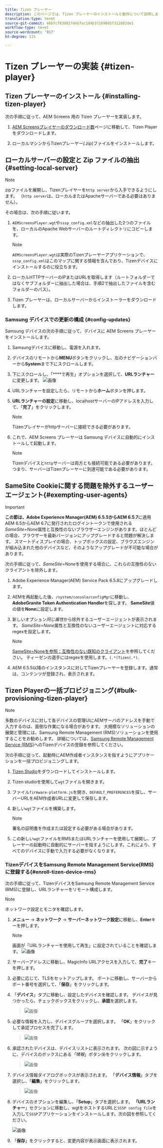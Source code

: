 ```yaml
---
title: Tizen プレーヤー
description: このページでは、Tizen プレーヤーのインストールと動作について説明します。
translation-type: tm+mt
source-git-commit: 46b7cf83d827d4b7ac1d4b37269085f312882de1
workflow-type: tm+mt
source-wordcount: '917'
ht-degree: 11%

---
```



# Tizen プレーヤーの実装 {#tizen-player}

## Tizen プレーヤーのインストール {#installing-tizen-player}

次の手順に従って、AEM Screens 用の Tizen プレーヤーを実装します。

1. [AEM Screensプレイヤーのダウンロード数](https://download.macromedia.com/screens/)ページに移動して、Tizen Playerをダウンロードします。

1. ローカルマシンからTizenプレーヤー&#x200B;*(.zip)*&#x200B;ファイルをインストールします。

## ローカルサーバーの設定と Zip ファイルの抽出 {#setting-local-server}

>[!NOTE]
> zipファイルを展開し、Tizenプレイヤーを`http server`から入手できるようにします。 （`http server`は、ローカルまたはApacheサーバーである必要はありません）。

その場合は、次の手順に従います。

1. `AEMScreensPlayer.wgt`や`sssp_config.xml`などの抽出した2つのファイルを、ローカルのApache Webサーバーのルートディレクトリにコピーします。

   >[!NOTE]
   >`AEMScreensPlayer.wgt`は実際のTizenプレーヤーアプリケーションで、`sssp_config.xml`はこのマップに関する情報を含んでおり、Tizenデバイスにインストールするのに役立ちます。

1. ローカルHTTPサーバーのIPまたはURLを取得します（ルートフォルダーではなくサブフォルダーに抽出した場合は、手順2で抽出したファイルを含むフォルダーのパス）。

1. Tizen プレーヤーは、ローカルサーバーからインストーラーをダウンロードします。

### Samsung デバイスでの更新の構成 {#config-updates}

Samsung デバイスの次の手順に従って、デバイスに AEM Screens プレーヤーをインストールします。

1. Samsungデバイスに移動し、電源を入れます。

1. デバイスのリモートから&#x200B;**MENU**&#x200B;ボタンをクリックし、左のナビゲーションバーから&#x200B;**System**&#x200B;まで下にスクロールします。

1. 下にスクロールし、「****&#x200B;で再生」オプションを選択して、**URLランチャー**に変更します。
   ![画像](/help/user-guide/assets/tizen/rms-2.png)

1. URLランチャーを設定したら、リモートから&#x200B;**ホーム**&#x200B;ボタンを押します。

1. **URLランチャーの設定**&#x200B;に移動し、localhostサーバーのIPアドレスを入力して、「**完了**」をクリックします。
   >[!NOTE]
   >Tizenプレイヤーがhttpサーバーに接続できる必要があります。

1. これで、AEM Screens プレーヤーは Samsung デバイスに自動的にインストールして起動します。

   >[!NOTE]
   >Tizenデバイスと`http`サーバーは両方とも接続可能である必要があります。つまり、サーバーはTizenプレーヤーに到達可能である必要があります。


## SameSite Cookieに関する問題を除外するユーザーエージェント{#exempting-user-agents}

>[!IMPORTANT]
>**この節は、Adobe Experience Manager(AEM) 6.5.5からAEM 6.5.7**に適用
>AEM 6.5からAEM 6.7に発行されたログイントークンで使用される&#x200B;*SameSite=None*&#x200B;属性と互換性のないブラウザーエンジンがあります。ほとんどの場合、ブラウザーを最新バージョンにアップグレードすると問題が解決します。 スマートディスプレイの場合、トップボックスの設定、ブラウズエンジンが組み込まれた他のデバイスなど、そのようなアップグレードが不可能な場合があります。

次の手順に従って、*SameSite=None*&#x200B;を使用する場合に、これらの互換性のないクライアントを除外します。

1. Adobe Experience Manager(AEM) Service Pack 6.5.8にアップグレードします。

1. AEMを再起動した後、`/system/console/configMgr`に移動し、**AdobeGranite Token Authentication Handler**&#x200B;を探します。 **SameSite**&#x200B;値の値を&#x200B;**None**&#x200B;に設定します。

1. 新しいオプション&#x200B;*同じ属性*&#x200B;から除外するユーザーエージェントが表示されます。 *SameSite=None*&#x200B;属性と互換性のないユーザーエージェントに対応するregexを設定します。
   >[!NOTE]
   >[SameSite=Noneを参照：互換性のない既知のクライアント](https://www.chromium.org/updates/same-site/incompatible-clients)を参照してください。 ティーゼンの選手にはregexを使用します。`(.*)Tizen(.*)`.

1. AEM 6.5.5以降のインスタンスに対してTizenプレーヤーを登録します。通常は、コンテンツが登録され、表示されます。

## Tizen Playerの一括プロビジョニング{#bulk-provisioning-tizen-player}

>[!NOTE]
>多数のデバイスに対して各デバイスの管理UIにAEMサーバのアドレスを手動で入力するのは、面倒な作業になる場合があります。 大規模なソリューションの展開と管理には、Samsung Remote Management (RMS)ソリューションを使用することをお勧めします。 詳細については、[Samsung Remote Management Service (RMS)](#enroll-tizen-device-rm)へのTizenデバイスの登録を参照してください。

次の手順に従って、起動時にAEM作成者インスタンスを指すようにアプリケーションを一括プロビジョニングします。

1. [Tizen Studio](https://developer.tizen.org/development/tizen-studio/download)をダウンロードしてインストールします。
1. Tizen studioを使用して`wgt`ファイルを開きます。
1. ファイル`firmware-platform.js`を開き、`DEFAULT_PREFERENCES`を探し、サーバーURLをAEM作成者URLに変更して保存します。
1. 新しい`wgt`ファイルを構築します。

   >[!NOTE]
   >署名の証明書を作成または設定する必要がある場合があります。

1. この新しい`wgt`ファイルをRMSまたはURLランチャーを使用して展開し、プレーヤーの起動時に自動的にサーバーを指すようにします。これにより、すべてのデバイスに手動で入力する必要がなくなります。

### TizenデバイスをSamsung Remote Management Service(RMS)に登録する{#enroll-tizen-device-rms}

次の手順に従って、TizenデバイスをSamsung Remote Management Service (RMS)に登録し、URLランチャーをリモート構成します。

>[!NOTE]
>ネットワーク設定とモニタを確認します。

1. **メニュー** -> **ネットワーク** -> **サーバーネットワーク設定**&#x200B;に移動し、**Enter**&#x200B;キーを押します。

   >[!NOTE]
   >画面が「URLランチャーを使用して再生」に設定されていることを確認します。
   >![画像](/help/user-guide/assets/tizen/rms-2.png)

1. サーバーアドレスに移動し、MagicInfo URLアクセスを入力して、**完了**&#x200B;キーを押します。

1. 必要に応じて、TLSをセットアップします。 ポートに移動し、サーバーからポート番号を選択して、「**保存**」をクリックします。

1. 「**デバイス**」タブに移動し、設定したデバイスを確認します。 デバイスが見つかったら、チェックボックスをクリックし、**承認**&#x200B;を選択します。

   >![画像](/help/user-guide/assets/tizen/rms-3.png)

1. 必要な情報を入力し、デバイスグループを選択します。 「**OK**」をクリックして承認プロセスを完了します。

   >![画像](/help/user-guide/assets/tizen/rms-7.png)

1. 承認されたデバイスは、デバイスリストに表示されます。 次の図に示すように、デバイスのボックスにある&#x200B;*「情報*」ボタン(**i**)をクリックします。

   >![画像](/help/user-guide/assets/tizen/rms-6.png)

1. デバイス情報ダイアログボックスが表示されます。 「**デバイス情報**」タブを選択し、「**編集**」をクリックします。

   >![画像](/help/user-guide/assets/tizen/rms-5.png)

1. デバイスのオプションを編集し、「**Setup**」タブを選択します。 **「URLランチャー**」セクションに移動し、wgtをホストするURLと`SSSP config file`を入力して`SSSP`アプリケーションをインストールします。次の図を参照してください。

   ![画像](/help/user-guide/assets/tizen/rms-9.png)

1. 「**保存**」をクリックすると、変更内容が表示画面に表示されます。


